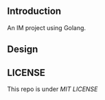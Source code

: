## Introduction

An IM project using Golang.

## Design


## LICENSE

This repo is under *MIT LICENSE*
